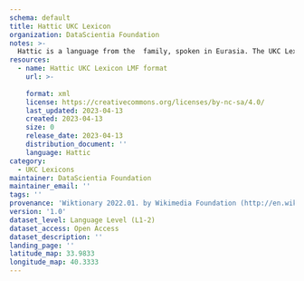 ```yaml
---
schema: default
title: Hattic UKC Lexicon
organization: DataScientia Foundation
notes: >-
  Hattic is a language from the  family, spoken in Eurasia. The UKC Lexicon of Hattic is represented as a lexico-semantic network. It consists of words, word senses, synsets, as well as sense-level and synset-level relationships.
resources:
  - name: Hattic UKC Lexicon LMF format
    url: >-
      
    format: xml
    license: https://creativecommons.org/licenses/by-nc-sa/4.0/
    last_updated: 2023-04-13
    created: 2023-04-13
    size: 0
    release_date: 2023-04-13
    distribution_document: ''
    language: Hattic
category:
  - UKC Lexicons
maintainer: DataScientia Foundation
maintainer_email: ''
tags: ''
provenance: 'Wiktionary 2022.01. by Wikimedia Foundation (http://en.wiktionary.org); Princeton WordNet 2.1 by Princeton University (https://wordnet.princeton.edu)'
version: '1.0'
dataset_level: Language Level (L1-2)
dataset_access: Open Access
dataset_description: ''
landing_page: ''
latitude_map: 33.9833
longitude_map: 40.3333
---
```

